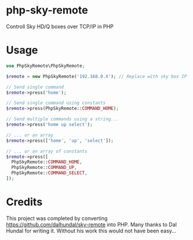 # php-sky-remote
Controll Sky HD/Q boxes over TCP/IP in PHP
# Usage

```php
use PhpSkyRemote\PhpSkyRemote;

$remote = new PhpSkyRemote('192.168.0.X'); // Replace with sky box IP

// Send single command
$remote->press('home');

// Send single command using constants
$remote->press(PhpSkyRemote::COMMAND_HOME);

// Send multiple commands using a string...
$remote->press('home up select');

// ... or an array
$remote->press(['home', 'up', 'select']);

// ... or an array of constants
$remote->press([
  PhpSkyRemote::COMMAND_HOME,
  PhpSkyRemote::COMMAND_UP,
  PhpSkyRemote::COMMAND_SELECT,
]);
```

# Credits
This project was completed by converting https://github.com/dalhundal/sky-remote into PHP. Many thanks to Dal Hundal for writing it. Without his work this would not have been easy...
